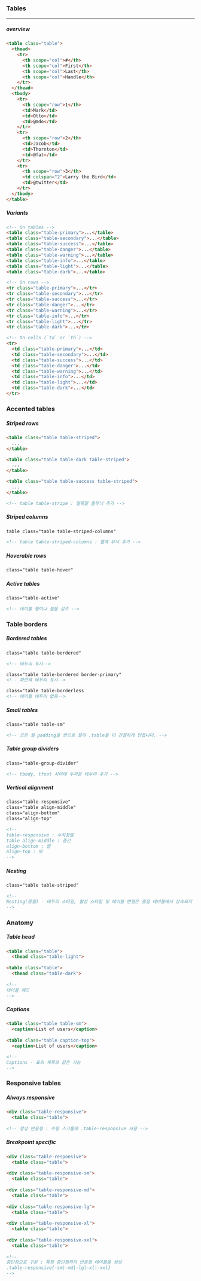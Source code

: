 ### Tables

---

##### overview

```html
<table class="table">
  <thead>
    <tr>
      <th scope="col">#</th>
      <th scope="col">First</th>
      <th scope="col">Last</th>
      <th scope="col">Handle</th>
    </tr>
  </thead>
  <tbody>
    <tr>
      <th scope="row">1</th>
      <td>Mark</td>
      <td>Otto</td>
      <td>@mdo</td>
    </tr>
    <tr>
      <th scope="row">2</th>
      <td>Jacob</td>
      <td>Thornton</td>
      <td>@fat</td>
    </tr>
    <tr>
      <th scope="row">3</th>
      <td colspan="2">Larry the Bird</td>
      <td>@twitter</td>
    </tr>
  </tbody>
</table>
```

##### Variants

```html
<!-- On tables -->
<table class="table-primary">...</table>
<table class="table-secondary">...</table>
<table class="table-success">...</table>
<table class="table-danger">...</table>
<table class="table-warning">...</table>
<table class="table-info">...</table>
<table class="table-light">...</table>
<table class="table-dark">...</table>

<!-- On rows -->
<tr class="table-primary">...</tr>
<tr class="table-secondary">...</tr>
<tr class="table-success">...</tr>
<tr class="table-danger">...</tr>
<tr class="table-warning">...</tr>
<tr class="table-info">...</tr>
<tr class="table-light">...</tr>
<tr class="table-dark">...</tr>

<!-- On cells (`td` or `th`) -->
<tr>
  <td class="table-primary">...</td>
  <td class="table-secondary">...</td>
  <td class="table-success">...</td>
  <td class="table-danger">...</td>
  <td class="table-warning">...</td>
  <td class="table-info">...</td>
  <td class="table-light">...</td>
  <td class="table-dark">...</td>
</tr>
```



### Accented tables

##### Striped rows

```html
<table class="table table-striped">
  ...
</table>

<table class="table table-dark table-striped">
  ...
</table>

<table class="table table-success table-striped">
  ...
</table>

<!-- table table-stripe : 얼룩말 줄무늬 추가 -->
```

##### Striped columns

```html
table class="table table-striped-columns"

<!-- table table-striped-columns : 열에 무늬 추가 -->
```

##### Hoverable rows

```html
class="table table-hover"
```

##### Active tables

```html
class="table-active"

<!-- 테이블 행이나 셀을 강조 -->
```



### Table borders

##### Bordered tables

```html
class="table table-bordered"

<!-- 테두리 표시-->

class="table table-bordered border-primary"
<!-- 파란색 테두리 표시-->

class="table table-borderless
<!-- 테이블 테두리 없음-->
```

##### Small tables

```html
class="table table-sm"

<!-- 모든 셀 padding을 반으로 잘라 .table을 더 간결하게 만듭니다. -->
```

##### Table group dividers

```html
class="table-group-divider"

<!-- tbody, tfoot 사이에 두꺼운 테두리 추가 -->
```

##### Vertical alignment

```html
class="table-responsive"
class="table align-middle"
class="align-bottom"
class="align-top"

<!--
table-responsive : 수직정렬 
table align-middle : 중간
align-bottom : 밑
align-top : 위
-->
```

##### Nesting

```html
class="table table-striped"

<!--
Nesting(중첩) - 테두리 스타일, 활성 스타일 및 테이블 변형은 중첩 테이블에서 상속되지 않음.
-->
```



### Anatomy

##### Table head

```html
<table class="table">
  <thead class="table-light">
      
<table class="table">
  <thead class="table-dark">
      
<!-- 
테이블 헤드 
-->
```

##### Captions

```html
<table class="table table-sm">
  <caption>List of users</caption>
    
<table class="table caption-top">
  <caption>List of users</caption>

<!--
Captions - 표의 제목과 같은 기능
-->
```



### Responsive tables

##### Always responsive

```html
<div class="table-responsive">
  <table class="table">
      
<!-- 항상 반응형 : 수평 스크롤에 .table-responsive 사용 -->      
```

##### Breakpoint specific

```html
<div class="table-responsive">
  <table class="table">
      
<div class="table-responsive-sm">
  <table class="table">
      
<div class="table-responsive-md">
  <table class="table">
      
<div class="table-responsive-lg">
  <table class="table">     
      
<div class="table-responsive-xl">
  <table class="table">
      
<div class="table-responsive-xxl">
  <table class="table">
      
<!--
중단점으로 구분 : 특정 중단점까지 반응형 테이블을 생성 
.table-responsive{-sm|-md|-lg|-xl|-xxl}
-->
```

